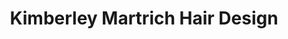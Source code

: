 ---
title: "Kimberley Martrich Hair Design"
url: /bethlehem/kimberley-martrich-hair-design/
shop: Friseur
---